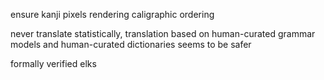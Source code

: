 ensure kanji pixels rendering caligraphic ordering 

never translate statistically, translation based on human-curated grammar models and human-curated dictionaries seems to be safer

formally verified elks
